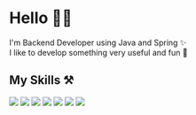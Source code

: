 
# Hello 👋🏻

I'm Backend Developer using Java and Spring ✨ </br>
I like to develop something very useful and fun 🤩

## My Skills ⚒️
<a href="" target="_blank"><img src="https://img.shields.io/badge/Spring-6DB33F?style=flat-square&logo=Spring&logoColor=FFFFFF"/></a>
<a href="" target="_blank"><img src="https://img.shields.io/badge/SpringBoot-6DB33F?style=flat-square&logo=SpringBoot&logoColor=FFFFFF"/></a>
<a href="" target="_blank"><img src="https://img.shields.io/badge/JAVA-007396?style=flat-square&logo=OpenJDK&logoColor=FFFFFF"/></a>
<a href="" target="_blank"><img src="https://img.shields.io/badge/JetBrains-000000?style=flat-square&logo=JetBrains&logoColor=FFFFFF"/></a>
<a href="" target="_blank"><img src="https://img.shields.io/badge/Python-3776AB?style=flat-square&logo=Python&logoColor=FFFFFF"/></a>
<a href="" target="_blank"><img src="https://img.shields.io/badge/Notion-000000?style=flat-square&logo=Notion&logoColor=FFFFFF"/></a>
<a href="" target="_blank"><img src="https://img.shields.io/badge/Velog-20C997?style=flat-square&logo=Velog&logoColor=FFFFFF"/></a>

<!-- ![Anurag's GitHub stats](https://github-readme-stats.vercel.app/api?username=Tnfls99&show_icons=true&theme=dracula) -->
